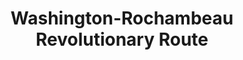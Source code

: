 ---
layout: repo
title: "Washington-Rochambeau Revolutionary Route"
id: 15103
permalink: repos/15103/
---